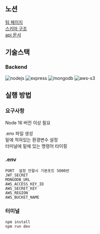 ## 노션

[팀 페이지](https://www.notion.so/elice/13-24f6d7e6a3f44114b848bc4371413a52) <br>
[스키마 구조](https://www.notion.so/elice/DB-6069a2c216e04873bedb0ed0d87646a7) <br>
[api 문서](https://www.notion.so/elice/1905b116872943b09ed32fa5d6e7b345?v=df1de4ca958e4e91b8eb338f5ea10f03)

## 기술스택

### Backend

![nodejs](https://img.shields.io/badge/node.js-339933?style=for-the-badge&logo=node.js&logoColor=ffffff) ![express](https://img.shields.io/badge/express-000000?style=for-the-badge&logo=express&logoColor=ffffff) ![mongodb](https://img.shields.io/badge/mongodb-47A248?style=for-the-badge&logo=mongodb&logoColor=ffffff) ![aws-s3](https://img.shields.io/badge/aws--s3-FF9900?style=for-the-badge&logo=amazons3&logoColor=ffffff)

## 실행 방법

### 요구사항

Node 16 버전 이상 필요

.env 파일 생성 <br>
밑에 적혀있는 환경변수 설정 <br>
터미널에 밑에 있는 명령어 타이핑

### .env

```
PORT  설정 안할시 기본포트 5000번
JWT_SECRET
MONGODB_URL 
AWS_ACCESS_KEY_ID
AWS_SECRET_KEY
AWS_REGION
AWS_BUCKET_NAME
```

### 터미널
``` 
npm install 
npm run dev
```

